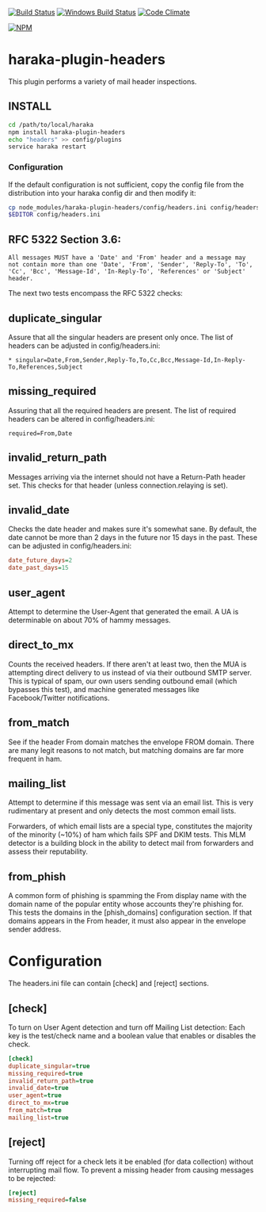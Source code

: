 [![Build Status][ci-img]][ci-url]
[![Windows Build Status][ci-win-img]][ci-win-url]
[![Code Climate][clim-img]][clim-url]

[![NPM][npm-img]][npm-url]

# haraka-plugin-headers

This plugin performs a variety of mail header inspections.

## INSTALL

```sh
cd /path/to/local/haraka
npm install haraka-plugin-headers
echo "headers" >> config/plugins
service haraka restart
```

### Configuration

If the default configuration is not sufficient, copy the config file from the distribution into your haraka config dir and then modify it:

```sh
cp node_modules/haraka-plugin-headers/config/headers.ini config/headers.ini
$EDITOR config/headers.ini
```

## RFC 5322 Section 3.6:

    All messages MUST have a 'Date' and 'From' header and a message may not contain more than one 'Date', 'From', 'Sender', 'Reply-To', 'To', 'Cc', 'Bcc', 'Message-Id', 'In-Reply-To', 'References' or 'Subject' header.

The next two tests encompass the RFC 5322 checks:

## duplicate\_singular

Assure that all the singular headers are present only once. The list of
headers can be adjusted in config/headers.ini:

    * singular=Date,From,Sender,Reply-To,To,Cc,Bcc,Message-Id,In-Reply-To,References,Subject

## missing\_required

Assuring that all the required headers are present. The list of required
headers can be altered in config/headers.ini:

    required=From,Date

## invalid\_return\_path

Messages arriving via the internet should not have a Return-Path header set.
This checks for that header (unless connection.relaying is set).

## invalid\_date

Checks the date header and makes sure it's somewhat sane. By default, the date
cannot be more than 2 days in the future nor 15 days in the past. These can be
adjusted in config/headers.ini:

```ini
date_future_days=2
date_past_days=15
```

## user\_agent

Attempt to determine the User-Agent that generated the email. A UA is
determinable on about 70% of hammy messages.

## direct\_to\_mx

Counts the received headers. If there aren't at least two, then the MUA is
attempting direct delivery to us instead of via their outbound SMTP server.
This is typical of spam, our own users sending outbound email (which bypasses
this test), and machine generated messages like Facebook/Twitter
notifications.

## from\_match

See if the header From domain matches the envelope FROM domain. There are many
legit reasons to not match, but matching domains are far more frequent in ham.

## mailing\_list

Attempt to determine if this message was sent via an email list. This is very
rudimentary at present and only detects the most common email lists.

Forwarders, of which email lists are a special type, constitutes the majority
of the minority (~10%) of ham which fails SPF and DKIM tests. This MLM
detector is a building block in the ability to detect mail from forwarders
and assess their reputability.

## from\_phish

A common form of phishing is spamming the From display name with the domain name of the popular entity whose accounts they're phishing for. This tests the domains in the [phish_domains] configuration section. If that domains appears in the From header, it must also appear in the envelope sender address.

# Configuration

The headers.ini file can contain [check] and [reject] sections.

## [check]

To turn on User Agent detection and turn off Mailing List detection:
Each key is the test/check name and a boolean value that enables or disables the check.

```ini
[check]
duplicate_singular=true
missing_required=true
invalid_return_path=true
invalid_date=true
user_agent=true
direct_to_mx=true
from_match=true
mailing_list=true
```

## [reject]

Turning off reject for a check lets it be enabled (for data collection)
without interrupting mail flow. To prevent a missing header from causing
messages to be rejected:

```ini
[reject]
missing_required=false
```


<!-- leave these buried at the bottom of the document -->
[ci-img]: https://github.com/haraka/haraka-plugin-headers/workflows/Plugin%20Tests/badge.svg
[ci-url]: https://github.com/haraka/haraka-plugin-headers/actions?query=workflow%3A%22Plugin+Tests%22
[ci-win-img]: https://github.com/haraka/haraka-plugin-headers/workflows/Plugin%20Tests%20-%20Windows/badge.svg
[ci-win-url]: https://github.com/haraka/haraka-plugin-headers/actions?query=workflow%3A%22Plugin+Tests+-+Windows%22
[clim-img]: https://codeclimate.com/github/haraka/haraka-plugin-headers/badges/gpa.svg
[clim-url]: https://codeclimate.com/github/haraka/haraka-plugin-headers
[npm-img]: https://nodei.co/npm/haraka-plugin-headers.png
[npm-url]: https://www.npmjs.com/package/haraka-plugin-headers
